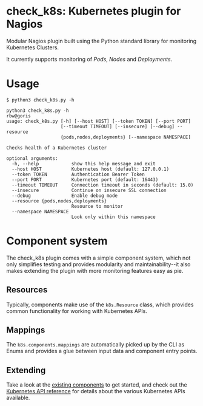 check_k8s: Kubernetes plugin for Nagios
===

Modular Nagios plugin built using the Python standard library for monitoring Kubernetes Clusters.

It currently supports monitoring of *Pods*, *Nodes* and *Deployments*. 

Usage
===

```
$ python3 check_k8s.py -h

python3 check_k8s.py -h                                                                                                                                                                 rbw@goris
usage: check_k8s.py [-h] [--host HOST] [--token TOKEN] [--port PORT]
                    [--timeout TIMEOUT] [--insecure] [--debug] --resource
                    {pods,nodes,deployments} [--namespace NAMESPACE]

Checks health of a Kubernetes cluster

optional arguments:
  -h, --help            show this help message and exit
  --host HOST           Kubernetes host (default: 127.0.0.1)
  --token TOKEN         Authentication Bearer Token
  --port PORT           Kubernetes port (default: 16443)
  --timeout TIMEOUT     Connection timeout in seconds (default: 15.0)
  --insecure            Continue on insecure SSL connection
  --debug               Enable debug mode
  --resource {pods,nodes,deployments}
                        Resource to monitor
  --namespace NAMESPACE
                        Look only within this namespace
```

Component system
===

The check_k8s plugin comes with a simple component system, which not only simplifies testing and
provides modularity and maintainability--it also makes extending the plugin with more monitoring features easy as pie.

Resources
---

Typically, components make use of the `k8s.Resource` class, which provides common functionality for working with Kubernetes APIs.

Mappings
---

The `k8s.components.mappings` are automatically picked up by the CLI as Enums and provides a glue between input data and component
entry points.

Extending
---

Take a look at the [existing components](k8s/components) to get started, and check out the [Kubernetes API reference](https://kubernetes.io/docs/reference/generated/kubernetes-api/v1.15/) for details about the various Kubernetes APIs available.
